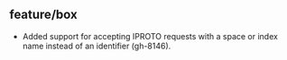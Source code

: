 ## feature/box

* Added support for accepting IPROTO requests with a space or index name instead
  of an identifier (gh-8146).
